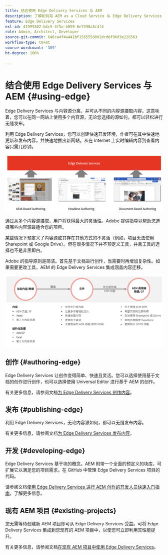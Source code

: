 ```yaml
---
title: 结合使用 Edge Delivery Services 与 AEM
description: 了解如何将 AEM as a Cloud Service 与 Edge Delivery Services 结合使用。
feature: Edge Delivery Services
exl-id: 41999302-b4c9-4f5a-b659-6e7398a3c4f4
role: Admin, Architect, Developer
source-git-commit: 646ca4f4a441bf1565558002dcd6f96d3e228563
workflow-type: tm+mt
source-wordcount: '389'
ht-degree: 100%

---
```



# 结合使用 Edge Delivery Services 与 AEM {#using-edge}

Edge Delivery Services 与内容源分离，并可从不同的内容源摄取内容。这意味着，您可以在同一网站上使用多个内容源，无论您选择的源如何，都可以轻松进行无缝发布。

利用 Edge Delivery Services，您可以创建快速开发环境，作者可在其中快速地更新和发布内容，并快速地推出新网站。从在 Internet 上实时编辑内容到查看内容只需几秒钟。

![Edge Delivery 的内容源](assets/content-sources.png)

通过从多个内容源摄取，用户将获得最大的灵活性。Adobe 提供指导以帮助您选择哪些内容源最适合您的项目。

某些情况下预定义了内容源或其存在其他方式的不灵活（例如，项目无法使用 Sharepoint 或 Google Drive）。但在很多情况下并不预定义工具，并且工具的选择也不是非黑即白。

Adobe 的指导原则是简洁。首先基于文档进行创作，当需要时再增加复杂性。如果需要更改工具，AEM 的 Edge Delivery Services 集成涵盖内容迁移。

![内容源灵活性](assets/content-source-flexiblity.png)

## 创作 {#authoring-edge}

Edge Delivery Services 让创作变得简单、快速且灵活。您可以选择使用基于文档的创作进行创作，也可以选择使用 Universal Editor 进行基于 AEM 的创作。

有关更多信息，请参阅文档[为 Edge Delivery Services 创作内容](/help/edge/aem-authoring/authoring.md)。

## 发布 {#publishing-edge}

利用 Edge Delivery Services，无论内容源如何，都可以无缝发布内容。

有关更多信息，请参阅文档[为 Edge Delivery Services 发布内容](/help/edge/aem-authoring/publishing.md)。

## 开发 {#developing-edge}

Edge Delivery Services 基于块的概念。AEM 附带一个全面的预定义的块库，可扩展它以满足您的项目需求。在 GitHub 中管理 Edge Delivery Services 项目的代码。

请参阅文档[使用 Edge Delivery Services 进行 AEM 创作的开发人员快速入门指南](/help/edge/aem-authoring/edge-dev-getting-started.md)，了解更多信息。

## 现有 AEM 项目 {#existing-projects}

您无需等待创建新 AEM 项目即可从 Edge Delivery Services 受益。可将 Edge Delivery Services 集成到您现有的 AEM 项目中，以使您可立即利用其性能提升。

有关更多信息，请参阅文档[在现有 AEM 项目中使用 Edge Delivery Services](/help/edge/aem-authoring/existing-projects.md)。
